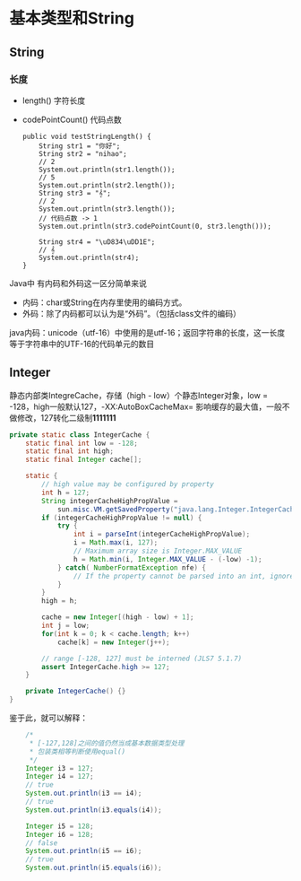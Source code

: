 # 基本类型和String

## String

### 长度

+ length()   字符长度

+ codePointCount()   代码点数

  ```
  public void testStringLength() {
      String str1 = "你好";
      String str2 = "nihao";
      // 2
      System.out.println(str1.length());
      // 5
      System.out.println(str2.length());
      String str3 = "𝄞";
      // 2
      System.out.println(str3.length());
      // 代码点数 -> 1
      System.out.println(str3.codePointCount(0, str3.length()));
  
      String str4 = "\uD834\uDD1E";
      // 𝄞
      System.out.println(str4);
  }
  ```



Java中 有内码和外码这一区分简单来说

- 内码：char或String在内存里使用的编码方式。
- 外码：除了内码都可以认为是“外码”。（包括class文件的编码）



java内码：unicode（utf-16）中使用的是utf-16；返回字符串的长度，这一长度等于字符串中的UTF-16的代码单元的数目

## Integer

静态内部类IntegreCache，存储（high - low）个静态Integer对象，low = -128，high一般默认127，-XX:AutoBoxCacheMax=<size> 影响缓存的最大值，一般不做修改，127转化二级制**1111111**

```java
private static class IntegerCache {
    static final int low = -128;
    static final int high;
    static final Integer cache[];

    static {
        // high value may be configured by property
        int h = 127;
        String integerCacheHighPropValue =
            sun.misc.VM.getSavedProperty("java.lang.Integer.IntegerCache.high");
        if (integerCacheHighPropValue != null) {
            try {
                int i = parseInt(integerCacheHighPropValue);
                i = Math.max(i, 127);
                // Maximum array size is Integer.MAX_VALUE
                h = Math.min(i, Integer.MAX_VALUE - (-low) -1);
            } catch( NumberFormatException nfe) {
                // If the property cannot be parsed into an int, ignore it.
            }
        }
        high = h;

        cache = new Integer[(high - low) + 1];
        int j = low;
        for(int k = 0; k < cache.length; k++)
            cache[k] = new Integer(j++);

        // range [-128, 127] must be interned (JLS7 5.1.7)
        assert IntegerCache.high >= 127;
    }

    private IntegerCache() {}
}
```

鉴于此，就可以解释：

```java
    /*
     * [-127,128]之间的值仍然当成基本数据类型处理
     * 包装类相等判断使用equal()
     */
    Integer i3 = 127;
    Integer i4 = 127;
    // true
    System.out.println(i3 == i4);
    // true
    System.out.println(i3.equals(i4));

    Integer i5 = 128;
    Integer i6 = 128;
    // false
    System.out.println(i5 == i6);
    // true
    System.out.println(i5.equals(i6));
```